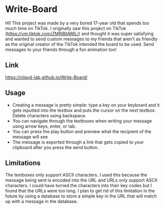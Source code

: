# Write-Board
HI!
This project was made by a very bored 17-year old that spends too much time on TikTok. I originally saw this project on TikTok (https://vm.tiktok.com/ZMRjBbM6L/) and thought it was super satisfying and wanted to send custom messages to my friends that aren't as friendly as the original creator of the TikTok intended the board to be used. Send messages to your friends through a fun animation too!

## Link
https://nilayd-lab.github.io/Write-Board/

## Usage
- Creating a message is pretty simple: type a key on your keyboard and it gets inputted into the textbox and puts the cursor on the next textbox. Delete characters using backspace.
- You can navigate through the textboxes when writing your message using arrow keys, enter, or tab.
- You can press the play button and preview what the recipient of the message will see 
- The message is exported through a link that gets copied to your clipboard after you press the send button. 

## Limitations
The textboxes only support ASCII characters. I used this because the message being sent is encoded into the URL and URLs only support ASCII characters. I could have turned the characters into their key codes but I found that the URLs were too long. I plan to get rid of this limitation in the future by using a database to store a simple key in the URL that will match up with a message in the database.
